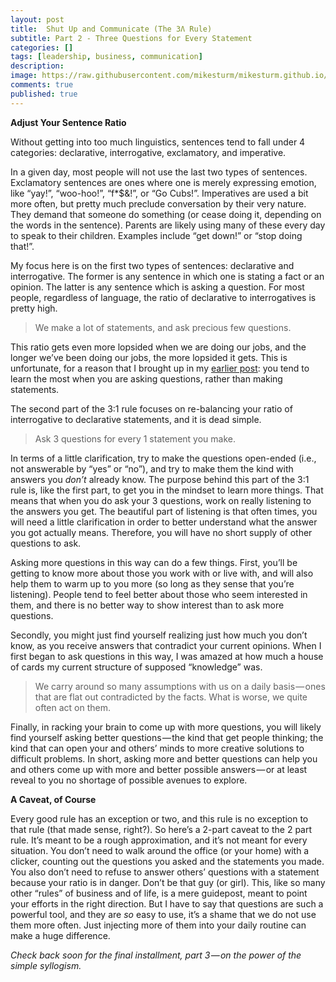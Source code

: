```yaml
---
layout: post
title:  Shut Up and Communicate (The 3Ʌ Rule)
subtitle: Part 2 - Three Questions for Every Statement 
categories: []
tags: [leadership, business, communication]
description: 
image: https://raw.githubusercontent.com/mikesturm/mikesturm.github.io/master/assets/bullet.jpg
comments: true
published: true
---
```


**Adjust Your Sentence Ratio**

Without getting into too much linguistics, sentences tend to fall under 4 categories: declarative, interrogative, exclamatory, and imperative.

In a given day, most people will not use the last two types of sentences. Exclamatory sentences are ones where one is merely expressing emotion, like “yay!”, “woo-hoo!”, “f*$&!”, or “Go Cubs!”. Imperatives are used a bit more often, but pretty much preclude conversation by their very nature. They demand that someone do something (or cease doing it, depending on the words in the sentence). Parents are likely using many of these every day to speak to their children. Examples include “get down!” or “stop doing that!”.

My focus here is on the first two types of sentences: declarative and interrogative. The former is any sentence in which one is stating a fact or an opinion. The latter is any sentence which is asking a question. For most people, regardless of language, the ratio of declarative to interrogatives is pretty high.

> We make a lot of statements, and ask precious few questions.

This ratio gets even more lopsided when we are doing our jobs, and the longer we’ve been doing our jobs, the more lopsided it gets. This is unfortunate, for a reason that I brought up in my [earlier post]({{site.baseurl}}/2015-6-15-3-1-rule-part-1): you tend to learn the most when you are asking questions, rather than making statements.

The second part of the 3:1 rule focuses on re-balancing your ratio of interrogative to declarative statements, and it is dead simple.

> Ask 3 questions for every 1 statement you make.

In terms of a little clarification, try to make the questions open-ended (i.e., not answerable by “yes” or “no”), and try to make them the kind with answers you _don’t_ already know. The purpose behind this part of the 3:1 rule is, like the first part, to get you in the mindset to learn more things. That means that when you do ask your 3 questions, work on really listening to the answers you get. The beautiful part of listening is that often times, you will need a little clarification in order to better understand what the answer you got actually means. Therefore, you will have no short supply of other questions to ask.

Asking more questions in this way can do a few things. First, you’ll be getting to know more about those you work with or live with, and will also help them to warm up to you more (so long as they sense that you’re listening). People tend to feel better about those who seem interested in them, and there is no better way to show interest than to ask more questions.

Secondly, you might just find yourself realizing just how much you don’t know, as you receive answers that contradict your current opinions. When I first began to ask questions in this way, I was amazed at how much a house of cards my current structure of supposed “knowledge” was.

> We carry around so many assumptions with us on a daily basis — ones that are flat out contradicted by the facts. What is worse, we quite often act on them.

Finally, in racking your brain to come up with more questions, you will likely find yourself asking better questions — the kind that get people thinking; the kind that can open your and others’ minds to more creative solutions to difficult problems. In short, asking more and better questions can help you and others come up with more and better possible answers — or at least reveal to you no shortage of possible avenues to explore.

**A Caveat, of Course**

Every good rule has an exception or two, and this rule is no exception to that rule (that made sense, right?). So here’s a 2-part caveat to the 2 part rule. It’s meant to be a rough approximation, and it’s not meant for every situation. You don’t need to walk around the office (or your home) with a clicker, counting out the questions you asked and the statements you made. You also don’t need to refuse to answer others’ questions with a statement because your ratio is in danger. Don’t be that guy (or girl). This, like so many other “rules” of business and of life, is a mere guidepost, meant to point your efforts in the right direction. But I have to say that questions are such a powerful tool, and they are _so_ easy to use, it’s a shame that we do not use them more often. Just injecting more of them into your daily routine can make a huge difference.

_Check back soon for the final installment, part 3 — on the power of the simple syllogism._

